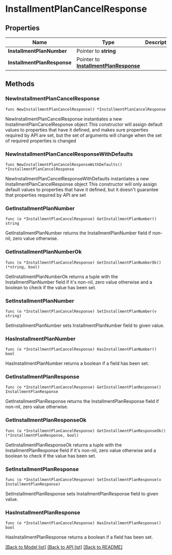 # InstallmentPlanCancelResponse

## Properties

Name | Type | Description | Notes
------------ | ------------- | ------------- | -------------
**InstallmentPlanNumber** | Pointer to **string** |  | [optional] 
**InstallmentPlanResponse** | Pointer to [**InstallmentPlanResponse**](InstallmentPlanResponse.md) |  | [optional] 

## Methods

### NewInstallmentPlanCancelResponse

`func NewInstallmentPlanCancelResponse() *InstallmentPlanCancelResponse`

NewInstallmentPlanCancelResponse instantiates a new InstallmentPlanCancelResponse object
This constructor will assign default values to properties that have it defined,
and makes sure properties required by API are set, but the set of arguments
will change when the set of required properties is changed

### NewInstallmentPlanCancelResponseWithDefaults

`func NewInstallmentPlanCancelResponseWithDefaults() *InstallmentPlanCancelResponse`

NewInstallmentPlanCancelResponseWithDefaults instantiates a new InstallmentPlanCancelResponse object
This constructor will only assign default values to properties that have it defined,
but it doesn't guarantee that properties required by API are set

### GetInstallmentPlanNumber

`func (o *InstallmentPlanCancelResponse) GetInstallmentPlanNumber() string`

GetInstallmentPlanNumber returns the InstallmentPlanNumber field if non-nil, zero value otherwise.

### GetInstallmentPlanNumberOk

`func (o *InstallmentPlanCancelResponse) GetInstallmentPlanNumberOk() (*string, bool)`

GetInstallmentPlanNumberOk returns a tuple with the InstallmentPlanNumber field if it's non-nil, zero value otherwise
and a boolean to check if the value has been set.

### SetInstallmentPlanNumber

`func (o *InstallmentPlanCancelResponse) SetInstallmentPlanNumber(v string)`

SetInstallmentPlanNumber sets InstallmentPlanNumber field to given value.

### HasInstallmentPlanNumber

`func (o *InstallmentPlanCancelResponse) HasInstallmentPlanNumber() bool`

HasInstallmentPlanNumber returns a boolean if a field has been set.

### GetInstallmentPlanResponse

`func (o *InstallmentPlanCancelResponse) GetInstallmentPlanResponse() InstallmentPlanResponse`

GetInstallmentPlanResponse returns the InstallmentPlanResponse field if non-nil, zero value otherwise.

### GetInstallmentPlanResponseOk

`func (o *InstallmentPlanCancelResponse) GetInstallmentPlanResponseOk() (*InstallmentPlanResponse, bool)`

GetInstallmentPlanResponseOk returns a tuple with the InstallmentPlanResponse field if it's non-nil, zero value otherwise
and a boolean to check if the value has been set.

### SetInstallmentPlanResponse

`func (o *InstallmentPlanCancelResponse) SetInstallmentPlanResponse(v InstallmentPlanResponse)`

SetInstallmentPlanResponse sets InstallmentPlanResponse field to given value.

### HasInstallmentPlanResponse

`func (o *InstallmentPlanCancelResponse) HasInstallmentPlanResponse() bool`

HasInstallmentPlanResponse returns a boolean if a field has been set.


[[Back to Model list]](../README.md#documentation-for-models) [[Back to API list]](../README.md#documentation-for-api-endpoints) [[Back to README]](../README.md)


